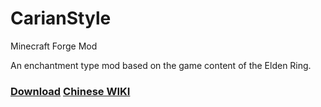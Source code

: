 # CarianStyle

Minecraft Forge Mod

An enchantment type mod based on the game content of the Elden Ring.

### [Download](https://www.curseforge.com/minecraft/mc-mods/carianstyle)    [Chinese WIKI](https://www.mcmod.cn/class/6247.html)